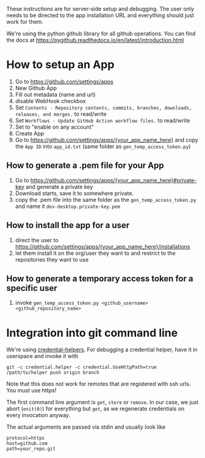 These instructions are for server-side setup and debugging.
The user only needs to be directed to the app installation URL
and everything should just work for them.

We're using the python github library for all github operations.
You can find the docs at https://pygithub.readthedocs.io/en/latest/introduction.html

# How to setup an App

1. Go to https://github.com/settings/apps
2. New Github App
3. Fill out metadata (name and url)
4. disable WebHook checkbox
5. Set `Contents - Repository contents, commits, branches, downloads, releases, and merges.` to read/write
6. Set `Workflows - Update GitHub Action workflow files.` to read/write
7. Set to "enable on any account"
8. Create App
9. Go to https://github.com/settings/apps/{your_app_name_here} and copy the `App ID` into `app_id.txt` (same folder as `gen_temp_access_token.py`)

## How to generate a .pem file for your App

1. Go to https://github.com/settings/apps/{your_app_name_here}#private-key and generate a private key
2. Download starts, save it to somewhere private.
3. copy the .pem file into the same folder as the `gen_temp_access_token.py` and name it `dev-desktop.private-key.pem`

## How to install the app for a user

1. direct the user to https://github.com/settings/apps/{your_app_name_here}/installations
2. let them install it on the org/user they want to and restrict to the repositories they want to use

## How to generate a temporary access token for a specific user

1. invoke `gen_temp_access_token.py <github_username> <github_repository_name>`

# Integration into git command line

We're using [credential-helpers](https://git-scm.com/docs/gitcredentials#Documentation/gitcredentials.txt).
For debugging a credential helper, have it in userspace and invoke it with

`git -c credential.helper -c credential.UseHttpPath=true /path/to/helper push origin branch`

Note that this does not work for remotes that are registered with ssh urls. You must use https!

The first command line argument is `get`, `store` or `remove`.
In our case, we just abort (`exit(0)`) for everything but `get`, as we regenerate credentials on every invocation anyway.

The actual arguments are passed via stdin and usually look like

```
protocol=https
host=github.com
path=your_repo.git
```

